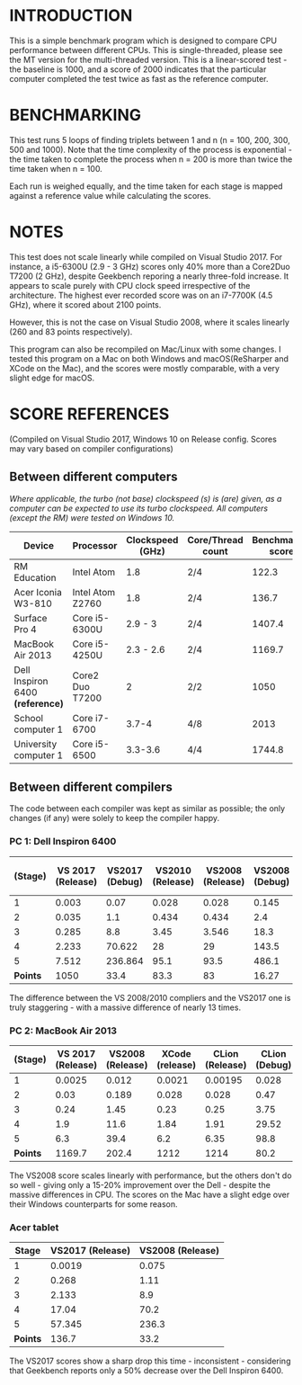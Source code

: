 

# INTRODUCTION

This is a simple benchmark program which is designed to compare CPU performance between different CPUs. This is single-threaded, please see the MT version for the multi-threaded version.
This is a linear-scored test - the baseline is 1000, and a score of 2000 indicates that the particular computer completed the test twice as fast as the reference computer.

# BENCHMARKING

This test runs 5 loops of finding triplets between 1 and n (n = 100, 200, 300, 500 and 1000). Note that the time complexity of the process is exponential - the time taken to complete the process when n = 200 is more than twice the time taken when n = 100.

Each run is weighed equally, and the time taken for each stage is mapped against a reference value while calculating the scores.

# NOTES

This test does not scale linearly while compiled on Visual Studio 2017. For instance, a i5-6300U (2.9 - 3 GHz) scores only 40% more than a Core2Duo T7200 (2 GHz), despite Geekbench reporing a nearly three-fold increase. It appears to scale purely with CPU clock speed irrespective of the architecture.
The highest ever recorded score was on an i7-7700K (4.5 GHz), where it scored about 2100 points.

However, this is not the case on Visual Studio 2008, where it scales linearly (260 and 83 points respectively).
 
This program can also be recompiled on Mac/Linux with some changes. I tested this program on a Mac on both Windows and macOS(ReSharper and XCode on the Mac), and the scores were mostly comparable, with a very slight edge for macOS.

# SCORE REFERENCES
(Compiled on Visual Studio 2017, Windows 10 on Release config. Scores may vary based on compiler configurations)
## Between different computers

*Where applicable, the turbo (not base) clockspeed (s) is (are) given, as a computer can be expected to use its turbo clockspeed. All computers (except the RM) were tested on Windows 10.*

|Device| Processor | Clockspeed (GHz)| Core/Thread count| Benchmarker score |
|--|--|--|--|--
|RM Education |Intel Atom  |1.8|2/4|122.3
|Acer Iconia W3-810  |Intel Atom Z2760  |1.8|2/4|136.7
|Surface Pro 4 | Core i5-6300U |2.9 - 3|2/4|1407.4
|MacBook Air 2013  |Core i5-4250U  |2.3 - 2.6|2/4|1169.7
|Dell Inspiron 6400 **(reference)**|Core2 Duo T7200|2|2/2|1050
|School computer 1|Core i7-6700|3.7-4|4/8|2013
|University computer 1|Core i5-6500|3.3-3.6|4/4|1744.8

## Between different compilers
The code between each compiler was kept as similar as possible; the only changes (if any) were solely to keep the compiler happy.
### PC 1: Dell Inspiron 6400 
| (Stage)  | VS 2017 (Release) |VS2017 (Debug)|VS2010 (Release)|VS2008 (Release)|VS2008 (Debug)|VS6|Turbo C++ (v4.0)
|--|--|--|--|--|--|--|--|
| 1 | 0.003 |0.07|0.028 |0.028 |0.145|0.192|0.18
|2|0.035|1.1|0.434|0.434|2.4|3.064|2.91
|3|0.285|8.8|3.45|3.546|18.3|24.188|23.5
|4|2.233|70.622|28|29|143.5|202.193|185.6
|5|7.512|236.864|95.1|93.5|486.1|657|644.6
|**Points**|1050|33.4|83.3|83|16.27|12.3|12.46

The difference between the VS 2008/2010 compliers and the VS2017 one is truly staggering - with a massive difference of nearly 13 times. 
### PC 2: MacBook Air 2013
| (Stage) | VS 2017 (Release) |VS2008 (Release)|XCode (release)|CLion (Release)|CLion (Debug)|VS6
|--|--|--|--|--|--|--|
|1|0.0025|0.012|0.0021|0.00195|0.028|0.117
|2|0.03|0.189|0.028|0.028|0.47|1.9
|3|0.24|1.45|0.23|0.25|3.75|15.5
|4|1.9|11.6|1.84|1.91|29.52|123.1
|5|6.3|39.4|6.2|6.35|98.8|419.2
|**Points**|1169.7|202.4|1212|1214|80.2|19.4

The VS2008 score scales linearly with performance, but the others don't do so well - giving only a 15-20% improvement over the Dell - despite the massive differences in CPU.
The scores on the Mac have a slight edge over their Windows counterparts for some reason.

### Acer tablet

|Stage|VS2017 (Release) |VS2008 (Release)|
|--|--|--|
|1  |0.0019|0.075
|2|0.268|1.11
|3|2.133|8.9
|4|17.04|70.2
|5|57.345|236.3
|**Points**|136.7|33.2

The VS2017 scores show a sharp drop this time - inconsistent - considering that Geekbench reports only a 50% decrease over the Dell Inspiron 6400. 
